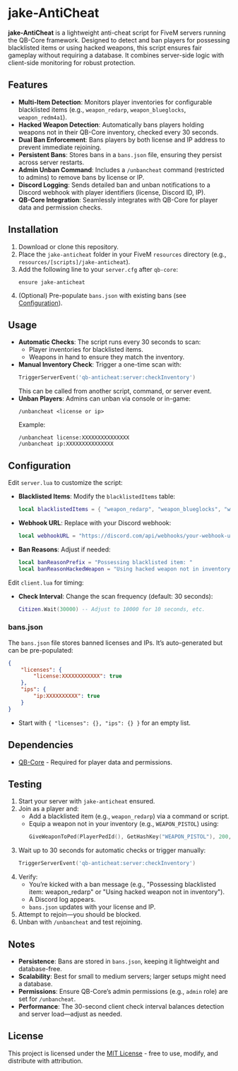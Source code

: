 # jake-AntiCheat

**jake-AntiCheat** is a lightweight anti-cheat script for FiveM servers running the QB-Core framework. Designed to detect and ban players for possessing blacklisted items or using hacked weapons, this script ensures fair gameplay without requiring a database. It combines server-side logic with client-side monitoring for robust protection.

## Features
- **Multi-Item Detection**: Monitors player inventories for configurable blacklisted items (e.g., `weapon_redarp`, `weapon_blueglocks`, `weapon_redm4a1`).
- **Hacked Weapon Detection**: Automatically bans players holding weapons not in their QB-Core inventory, checked every 30 seconds.
- **Dual Ban Enforcement**: Bans players by both license and IP address to prevent immediate rejoining.
- **Persistent Bans**: Stores bans in a `bans.json` file, ensuring they persist across server restarts.
- **Admin Unban Command**: Includes a `/unbancheat` command (restricted to admins) to remove bans by license or IP.
- **Discord Logging**: Sends detailed ban and unban notifications to a Discord webhook with player identifiers (license, Discord ID, IP).
- **QB-Core Integration**: Seamlessly integrates with QB-Core for player data and permission checks.

## Installation
1. Download or clone this repository.
2. Place the `jake-anticheat` folder in your FiveM `resources` directory (e.g., `resources/[scripts]/jake-anticheat`).
3. Add the following line to your `server.cfg` after `qb-core`:
   ```
   ensure jake-anticheat
   ```
4. (Optional) Pre-populate `bans.json` with existing bans (see [Configuration](#configuration)).

## Usage
- **Automatic Checks**: The script runs every 30 seconds to scan:
  - Player inventories for blacklisted items.
  - Weapons in hand to ensure they match the inventory.
- **Manual Inventory Check**: Trigger a one-time scan with:
  ```lua
  TriggerServerEvent('qb-anticheat:server:checkInventory')
  ```
  This can be called from another script, command, or server event.
- **Unban Players**: Admins can unban via console or in-game:
  ```
  /unbancheat <license or ip>
  ```
  Example:
  ```
  /unbancheat license:XXXXXXXXXXXXXXX
  /unbancheat ip:XXXXXXXXXXXXXXX
  ```

## Configuration
Edit `server.lua` to customize the script:
- **Blacklisted Items**: Modify the `blacklistedItems` table:
  ```lua
  local blacklistedItems = { "weapon_redarp", "weapon_blueglocks", "weapon_redm4a1" }
  ```
- **Webhook URL**: Replace with your Discord webhook:
  ```lua
  local webhookURL = "https://discord.com/api/webhooks/your-webhook-url-here"
  ```
- **Ban Reasons**: Adjust if needed:
  ```lua
  local banReasonPrefix = "Possessing blacklisted item: "
  local banReasonHackedWeapon = "Using hacked weapon not in inventory"
  ```

Edit `client.lua` for timing:
- **Check Interval**: Change the scan frequency (default: 30 seconds):
  ```lua
  Citizen.Wait(30000) -- Adjust to 10000 for 10 seconds, etc.
  ```

### bans.json
The `bans.json` file stores banned licenses and IPs. It’s auto-generated but can be pre-populated:
```json
{
    "licenses": {
        "license:XXXXXXXXXXXX": true
    },
    "ips": {
        "ip:XXXXXXXXXX": true
    }
}
```
- Start with `{ "licenses": {}, "ips": {} }` for an empty list.

## Dependencies
- [QB-Core](https://github.com/qbcore-framework/qb-core) - Required for player data and permissions.

## Testing
1. Start your server with `jake-anticheat` ensured.
2. Join as a player and:
   - Add a blacklisted item (e.g., `weapon_redarp`) via a command or script.
   - Equip a weapon not in your inventory (e.g., `WEAPON_PISTOL`) using:
     ```lua
     GiveWeaponToPed(PlayerPedId(), GetHashKey("WEAPON_PISTOL"), 200, false, true)
     ```
3. Wait up to 30 seconds for automatic checks or trigger manually:
   ```lua
   TriggerServerEvent('qb-anticheat:server:checkInventory')
   ```
4. Verify:
   - You’re kicked with a ban message (e.g., "Possessing blacklisted item: weapon_redarp" or "Using hacked weapon not in inventory").
   - A Discord log appears.
   - `bans.json` updates with your license and IP.
5. Attempt to rejoin—you should be blocked.
6. Unban with `/unbancheat` and test rejoining.

## Notes
- **Persistence**: Bans are stored in `bans.json`, keeping it lightweight and database-free.
- **Scalability**: Best for small to medium servers; larger setups might need a database.
- **Permissions**: Ensure QB-Core’s admin permissions (e.g., `admin` role) are set for `/unbancheat`.
- **Performance**: The 30-second client check interval balances detection and server load—adjust as needed.

## License
This project is licensed under the [MIT License](LICENSE) - free to use, modify, and distribute with attribution.
